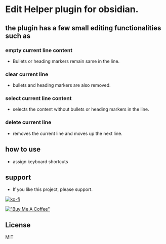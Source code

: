 # Edit Helper plugin for obsidian.

## the plugin has a few small editing functionalities such as

### empty current line content

- Bullets or heading markers remain same in the line.

### clear current line

- bullets and heading markers are also removed.

### select current line content

- selects the content without bullets or heading markers in the line.

### delete current line 

- removes the current line and moves up the next line.

## how to use

- assign keyboard shortcuts

## support

- If you like this project, please support. 

[![ko-fi](https://ko-fi.com/img/githubbutton_sm.svg)](https://ko-fi.com/O5O41HNOCV)

[!["Buy Me A Coffee"](https://www.buymeacoffee.com/assets/img/custom_images/orange_img.png)](https://www.buymeacoffee.com/kydem)


## License

MIT

